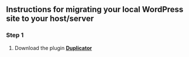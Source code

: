 ## Instructions for migrating your local WordPress site to your host/server

### Step 1
1. Download the plugin [**Duplicator**](https://wordpress.org/plugins/duplicator/)
